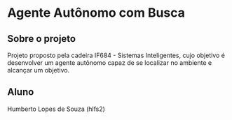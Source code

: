 # Agente Autônomo com Busca

## Sobre o projeto

Projeto proposto pela cadeira IF684 - Sistemas Inteligentes, cujo objetivo é desenvolver um agente autônomo capaz de se localizar no ambiente e alcançar um objetivo.

## Aluno

Humberto Lopes de Souza (hlfs2)
